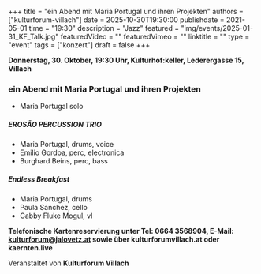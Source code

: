 +++
title = "ein Abend mit Maria Portugal und ihren Projekten"
authors = ["kulturforum-villach"]
date = 2025-10-30T19:30:00
publishdate = 2021-05-01
time = "19:30"
description = "Jazz"
featured = "img/events/2025-01-31_KF_Talk.jpg"
featuredVideo = ""
featuredVimeo = ""
linktitle = ""
type = "event"
tags = ["konzert"]
draft = false
+++

**Donnerstag, 30. Oktober, 19:30 Uhr, Kulturhof:keller, Lederergasse 15, Villach**

### ein Abend mit Maria Portugal und ihren Projekten

- Maria Portugal solo


##### EROSÃO PERCUSSION TRIO

- Maria Portugal, drums, voice
- Emilio Gordoa, perc, electronica
- Burghard Beins, perc, bass

##### Endless Breakfast

- Maria Portugal, drums
- Paula Sanchez, cello
- Gabby Fluke Mogul, vl


**Telefonische Kartenreservierung unter Tel: 0664 3568904, E-Mail: kulturforum@jalovetz.at sowie über kulturforumvillach.at oder kaernten.live**

Veranstaltet von **Kulturforum Villach**
